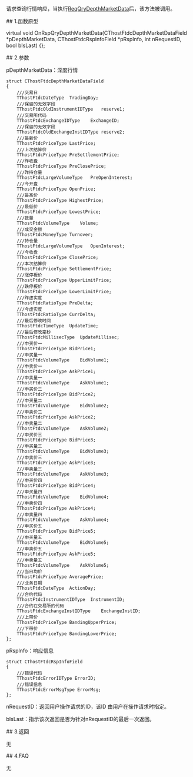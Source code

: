 <p>请求查询行情响应，当执行<a href="../../CTHOSTFTDCTRADERSPI/REQQRYDEPTHMARKETDATA/">ReqQryDepthMarketData</a>后，该方法被调用。</p>
<span class="anchor" id="adfcdd9b-177a-4401-89be-72f87da4f133"></span>
## 1.函数原型
<p>virtual void OnRspQryDepthMarketData(CThostFtdcDepthMarketDataField *pDepthMarketData, CThostFtdcRspInfoField *pRspInfo, int nRequestID, bool bIsLast) {};</p>
<span class="anchor" id="b9a4012e-6b15-49a9-818d-29046fed41ef"></span>
## 2.参数
<p>pDepthMarketData：深度行情</p>
<pre><code>struct CThostFtdcDepthMarketDataField
{
    ///交易日
    TThostFtdcDateType  TradingDay;
    ///保留的无效字段
    TThostFtdcOldInstrumentIDType   reserve1;
    ///交易所代码
    TThostFtdcExchangeIDType    ExchangeID;
    ///保留的无效字段
    TThostFtdcOldExchangeInstIDType reserve2;
    ///最新价
    TThostFtdcPriceType LastPrice;
    ///上次结算价
    TThostFtdcPriceType PreSettlementPrice;
    ///昨收盘
    TThostFtdcPriceType PreClosePrice;
    ///昨持仓量
    TThostFtdcLargeVolumeType   PreOpenInterest;
    ///今开盘
    TThostFtdcPriceType OpenPrice;
    ///最高价
    TThostFtdcPriceType HighestPrice;
    ///最低价
    TThostFtdcPriceType LowestPrice;
    ///数量
    TThostFtdcVolumeType    Volume;
    ///成交金额
    TThostFtdcMoneyType Turnover;
    ///持仓量
    TThostFtdcLargeVolumeType   OpenInterest;
    ///今收盘
    TThostFtdcPriceType ClosePrice;
    ///本次结算价
    TThostFtdcPriceType SettlementPrice;
    ///涨停板价
    TThostFtdcPriceType UpperLimitPrice;
    ///跌停板价
    TThostFtdcPriceType LowerLimitPrice;
    ///昨虚实度
    TThostFtdcRatioType PreDelta;
    ///今虚实度
    TThostFtdcRatioType CurrDelta;
    ///最后修改时间
    TThostFtdcTimeType  UpdateTime;
    ///最后修改毫秒
    TThostFtdcMillisecType  UpdateMillisec;
    ///申买价一
    TThostFtdcPriceType BidPrice1;
    ///申买量一
    TThostFtdcVolumeType    BidVolume1;
    ///申卖价一
    TThostFtdcPriceType AskPrice1;
    ///申卖量一
    TThostFtdcVolumeType    AskVolume1;
    ///申买价二
    TThostFtdcPriceType BidPrice2;
    ///申买量二
    TThostFtdcVolumeType    BidVolume2;
    ///申卖价二
    TThostFtdcPriceType AskPrice2;
    ///申卖量二
    TThostFtdcVolumeType    AskVolume2;
    ///申买价三
    TThostFtdcPriceType BidPrice3;
    ///申买量三
    TThostFtdcVolumeType    BidVolume3;
    ///申卖价三
    TThostFtdcPriceType AskPrice3;
    ///申卖量三
    TThostFtdcVolumeType    AskVolume3;
    ///申买价四
    TThostFtdcPriceType BidPrice4;
    ///申买量四
    TThostFtdcVolumeType    BidVolume4;
    ///申卖价四
    TThostFtdcPriceType AskPrice4;
    ///申卖量四
    TThostFtdcVolumeType    AskVolume4;
    ///申买价五
    TThostFtdcPriceType BidPrice5;
    ///申买量五
    TThostFtdcVolumeType    BidVolume5;
    ///申卖价五
    TThostFtdcPriceType AskPrice5;
    ///申卖量五
    TThostFtdcVolumeType    AskVolume5;
    ///当日均价
    TThostFtdcPriceType AveragePrice;
    ///业务日期
    TThostFtdcDateType  ActionDay;
    ///合约代码
    TThostFtdcInstrumentIDType  InstrumentID;
    ///合约在交易所的代码
    TThostFtdcExchangeInstIDType    ExchangeInstID;
    ///上带价
    TThostFtdcPriceType BandingUpperPrice;
    ///下带价
    TThostFtdcPriceType BandingLowerPrice;
};
</code></pre>
<p>pRspInfo：响应信息</p>
<pre><code>struct CThostFtdcRspInfoField
{
    ///错误代码
    TThostFtdcErrorIDType ErrorID;
    ///错误信息
    TThostFtdcErrorMsgType ErrorMsg;
};
</code></pre>
<p>nRequestID：返回用户操作请求的ID，该ID 由用户在操作请求时指定。</p>
<p>bIsLast：指示该次返回是否为针对nRequestID的最后一次返回。</p>
<span class="anchor" id="d8a12863-0432-4536-ae67-0bebc43b9b86"></span>
## 3.返回
<p>无</p>
<span class="anchor" id="d9a6fe91-2f95-4993-b1cd-a4aaef49174a"></span>
## 4.FAQ
<p>无</p>
